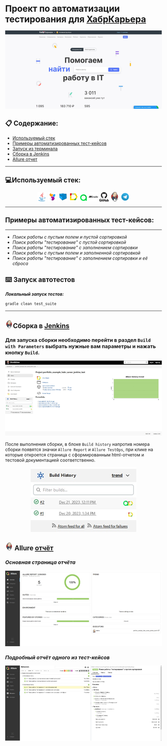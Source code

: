 
# Проект по автоматизации тестирования для [ХабрКарьера](https://career.habr.com/)

<img alt="habrCareer" src="src/media/screenshots/habrCareerMainPage.jpg">


## :clipboard: Содержание:
* <a href="#tools">Используемый стек</a>
* <a href="#cases">Примеры автоматизированных тест-кейсов</a>
* <a href="#console">Запуск из терминала</a>
* <a href="#jenkins">Сборка в Jenkins</a>
* <a href="#allure">Allure отчет</a>


____
<a id="tools"></a>
## :computer:<a name="Используемый стек">**Используемый стек:**</a>

<p align="center">
<a href="https://www.java.com/"><img width="6%" title="Java" src="src/media/logo/java-original.svg"></a>
<a href="https://selenide.org/"><img width="6%" title="Selenide" src="src/media/logo/Selenide.svg"></a>
<a href="https://aerokube.com/selenoid/"><img width="6%" title="Selenoid" src="src/media/logo/Selenoid.svg"></a>
<a href="https://github.com/allure-framework/allure2"><img width="6%" title="Allure Report" src="src/media/logo/Allure.svg"></a>
<a href="https://qameta.io/"><img width="5%" title="Allure TestOps" src="src/media/logo/Allure_TO.svg"></a>
<a href="https://gradle.org/"><img width="6%" title="Gradle" src="src/media/logo/gradle-plain-wordmark.svg"></a>
<a href="https://github.com/"><img width="6%" title="GitHub" src="src/media/logo/github-original-wordmark.svg"></a>
<a href="https://www.jenkins.io/"><img width="6%" title="Jenkins" src="src/media/logo/jenkins-original.svg"></a>
<a href="https://web.telegram.org/a/"><img width="6%" title="Telegram" src="src/media/logo/Telegram.svg"></a>
<!-- <a href="https://www.atlassian.com/ru/software/jira/"><img width="5%" title="Jira" src="src/media/logo/Jira.svg"></a> -->
</p>

____
<a id="cases"></a>
## <a name="Примеры автоматизированных тест-кейсов">**Примеры автоматизированных тест-кейсов:**</a>
____
-  *Поиск работы c пустым полем и пустой сортировкой*
-  *Поиск работы "тестирование" c пустой сортировкой*
-  *Поиск работы \"тестирование\" с заполнением сортировки*
-  *Поиск работы c пустым полем и заполненной сортировкой*
-  *Поиск работы "тестирование" с заполнением сортировки и её сброса*


<a id="console"></a>
## :keyboard: Запуск автотестов

***Локальный запуск тестов:***
```bash  
gradle clean test_suite
```
____
<a id="jenkins"></a>
## <img alt="Jenkins" height="25" src="src/media/logo/jenkins-original.svg" width="25"/></a><a name="Сборка"></a>Сборка в [Jenkins](https://jenkins.autotests.cloud/job/portfolio_example_habr_career_jenkins_test/)</a>
### **Для запуска сборки необходимо перейти в раздел `Build with Parameters` выбрать нужные вам параметры и нажать кнопку `Build`.**
<p align="center">  
<a href="https://jenkins.autotests.cloud/job/portfolio_example_habr_career_jenkins_test/"><img src="src/media/screenshots/jenkinsBuild.jpg" alt="Jenkins"/></a>
</p>
После выполнения сборки, в блоке <code>Build history</code> напротив номера сборки появятся значки <code>Allure Report</code> и <code>Allure TestOps</code>, при клике на которые откроется страница с сформированным html-отчетом и тестовой документацией соответственно.
<p align="center"> 
<a href="https://jenkins.autotests.cloud/job/portfolio_example_habr_career_jenkins_test/"><img src="src/media/screenshots/historyJenkins.jpg" alt="Jenkins"/></a>
</p>

<a id="allure"></a>
## <img src="src/media/logo/jenkins-original.svg" width="25" height="25"  alt="Allure"/></a> Allure <a target="_blank" href="https://jenkins.autotests.cloud/job/portfolio_example_habr_career_jenkins_test/allure/">отчёт</a>

### *Основная страница отчёта*

<p align="center">  
<img title="Allure Overview Dashboard" src="src/media/screenshots/allureReportMain.jpg">  
</p>  

### *Подробный отчёт одного из тест-кейсов*

<p align="center">  
<img title="Allure Overview Dashboard" src="src/media/screenshots/allureReportsTK.jpg">  
</p>  
